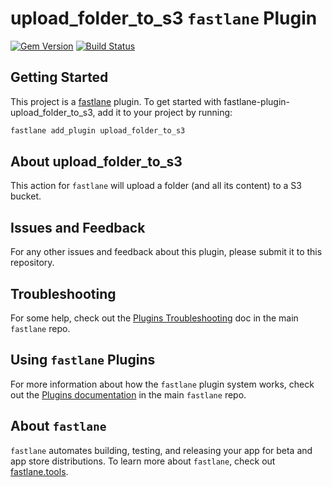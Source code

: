 # upload_folder_to_s3 `fastlane` Plugin

[![Gem Version](https://badge.fury.io/rb/fastlane-plugin-upload_folder_to_s3.svg)](https://badge.fury.io/rb/fastlane-plugin-upload_folder_to_s3)
[![Build Status](https://travis-ci.org/teriiehina/fastlane-plugin-upload_folder_to_s3.svg?branch=master)](https://travis-ci.org/teriiehina/fastlane-plugin-upload_folder_to_s3)

## Getting Started

This project is a [fastlane](https://github.com/fastlane/fastlane) plugin. To get started with fastlane-plugin-upload_folder_to_s3, add it to your project by running:

```bash
fastlane add_plugin upload_folder_to_s3
```

## About upload_folder_to_s3

This action for `fastlane` will upload a folder (and all its content) to a S3 bucket.

## Issues and Feedback

For any other issues and feedback about this plugin, please submit it to this repository.

## Troubleshooting

For some help, check out the [Plugins Troubleshooting](https://github.com/fastlane/fastlane/blob/master/fastlane/docs/PluginsTroubleshooting.md) doc in the main `fastlane` repo.

## Using `fastlane` Plugins

For more information about how the `fastlane` plugin system works, check out the [Plugins documentation](https://github.com/fastlane/fastlane/blob/master/fastlane/docs/Plugins.md) in the main `fastlane` repo.

## About `fastlane`

`fastlane` automates building, testing, and releasing your app for beta and app store distributions. To learn more about `fastlane`, check out [fastlane.tools](https://fastlane.tools).
